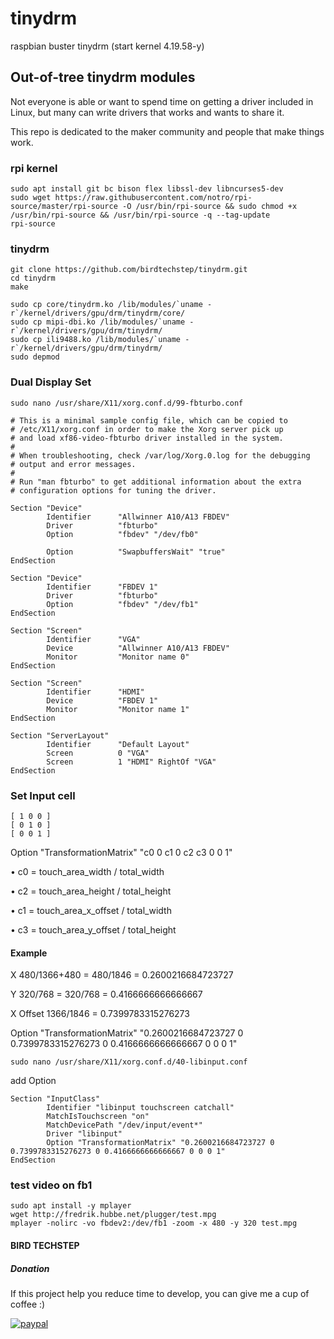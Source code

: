 # tinydrm
raspbian buster tinydrm (start kernel 4.19.58-y)

## Out-of-tree tinydrm modules

Not everyone is able or want to spend time on getting a driver included in Linux, but many can write drivers that works and wants to share it.

This repo is dedicated to the maker community and people that make things work.

### rpi kernel
~~~~
sudo apt install git bc bison flex libssl-dev libncurses5-dev
sudo wget https://raw.githubusercontent.com/notro/rpi-source/master/rpi-source -O /usr/bin/rpi-source && sudo chmod +x /usr/bin/rpi-source && /usr/bin/rpi-source -q --tag-update
rpi-source
~~~~

### tinydrm
~~~~
git clone https://github.com/birdtechstep/tinydrm.git
cd tinydrm
make

sudo cp core/tinydrm.ko /lib/modules/`uname -r`/kernel/drivers/gpu/drm/tinydrm/core/
sudo cp mipi-dbi.ko /lib/modules/`uname -r`/kernel/drivers/gpu/drm/tinydrm/
sudo cp ili9488.ko /lib/modules/`uname -r`/kernel/drivers/gpu/drm/tinydrm/
sudo depmod
~~~~

### Dual Display Set
~~~~
sudo nano /usr/share/X11/xorg.conf.d/99-fbturbo.conf
~~~~

~~~~
# This is a minimal sample config file, which can be copied to
# /etc/X11/xorg.conf in order to make the Xorg server pick up
# and load xf86-video-fbturbo driver installed in the system.
#
# When troubleshooting, check /var/log/Xorg.0.log for the debugging
# output and error messages.
#
# Run "man fbturbo" to get additional information about the extra
# configuration options for tuning the driver.

Section "Device"
        Identifier      "Allwinner A10/A13 FBDEV"
        Driver          "fbturbo"
        Option          "fbdev" "/dev/fb0"

        Option          "SwapbuffersWait" "true"
EndSection

Section "Device"
        Identifier      "FBDEV 1"
        Driver          "fbturbo"
        Option          "fbdev" "/dev/fb1"
EndSection

Section "Screen"
        Identifier      "VGA"
        Device          "Allwinner A10/A13 FBDEV"
        Monitor         "Monitor name 0"
EndSection

Section "Screen"
        Identifier      "HDMI"
        Device          "FBDEV 1"
        Monitor         "Monitor name 1"
EndSection

Section "ServerLayout"
        Identifier      "Default Layout"
        Screen          0 "VGA"
        Screen          1 "HDMI" RightOf "VGA"
EndSection
~~~~

### Set Input cell
~~~~
[ 1 0 0 ]
[ 0 1 0 ]
[ 0 0 1 ]
~~~~
Option "TransformationMatrix" "c0 0 c1 0 c2 c3 0 0 1"

•	c0 = touch_area_width / total_width

•	c2 = touch_area_height / total_height

•	c1 = touch_area_x_offset / total_width

•	c3 = touch_area_y_offset / total_height

#### Example

X 480/1366+480 = 480/1846 = 0.2600216684723727

Y 320/768  = 320/768 = 0.4166666666666667

X Offset 1366/1846 = 0.7399783315276273


Option "TransformationMatrix" "0.2600216684723727 0 0.7399783315276273 0 0.4166666666666667 0 0 0 1"

~~~~
sudo nano /usr/share/X11/xorg.conf.d/40-libinput.conf
~~~~
add Option

~~~~
Section "InputClass"
        Identifier "libinput touchscreen catchall"
        MatchIsTouchscreen "on"
        MatchDevicePath "/dev/input/event*"
        Driver "libinput"
        Option "TransformationMatrix" "0.2600216684723727 0 0.7399783315276273 0 0.4166666666666667 0 0 0 1"
EndSection
~~~~

### test video on fb1
~~~~
sudo apt install -y mplayer
wget http://fredrik.hubbe.net/plugger/test.mpg
mplayer -nolirc -vo fbdev2:/dev/fb1 -zoom -x 480 -y 320 test.mpg
~~~~

#### BIRD TECHSTEP

##### Donation
If this project help you reduce time to develop, you can give me a cup of coffee :) 

[![paypal](https://www.paypalobjects.com/en_GB/TH/i/btn/btn_donateCC_LG.gif)](https://www.paypal.com/cgi-bin/webscr?cmd=_s-xclick&hosted_button_id=CYA3UGY8TNY82)
